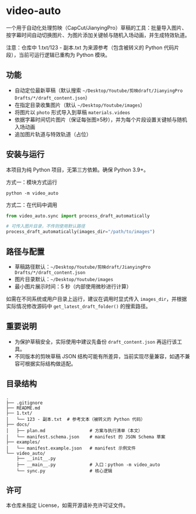 # video-auto

一个用于自动化处理剪映（CapCut/JianyingPro）草稿的工具：批量导入图片、按字幕时间自动切换图片、为图片添加关键帧与随机入场动画，并生成特效轨道。

注意：仓库中 1.txt/123 - 副本.txt 为来源参考（包含被转义的 Python 代码片段），当前可运行逻辑已重构为 Python 模块。

## 功能
- 自动定位最新草稿（默认搜索 `~/Desktop/Youtube/剪映draft/JianyingPro Drafts/*/draft_content.json`）
- 在指定目录收集图片（默认 `~/Desktop/Youtube/images`）
- 将图片以 `photo` 形式导入到草稿 `materials.videos`
- 依据字幕时间切片图片（保证每张图≥5秒），并为每个片段设置关键帧与随机入场动画
- 追加图片轨道与特效轨道（占位）

## 安装与运行
本项目为纯 Python 项目，无第三方依赖。确保 Python 3.9+。

方式一：模块方式运行

```
python -m video_auto
```

方式二：在代码中调用

```python
from video_auto.sync import process_draft_automatically

# 可传入图片目录，不传则使用默认路径
process_draft_automatically(images_dir="/path/to/images")
```

## 路径与配置
- 草稿路径默认：`~/Desktop/Youtube/剪映draft/JianyingPro Drafts/*/draft_content.json`
- 图片目录默认：`~/Desktop/Youtube/images`
- 最小图片展示时间：5 秒（内部使用微秒进行计算）

如需在不同系统或用户目录上运行，建议在调用时显式传入 `images_dir`，并根据实际情况修改源码中 `get_latest_draft_folder()` 的搜索路径。

## 重要说明
- 为保护草稿安全，实际使用中建议先备份 `draft_content.json` 再运行该工具。
- 不同版本的剪映草稿 JSON 结构可能有所差异，当前实现尽量兼容，如遇不兼容可根据实际结构做适配。

## 目录结构
```
.
├── .gitignore
├── README.md
├── 1.txt/
│   └── 123 - 副本.txt  # 参考文本（被转义的 Python 代码）
├── docs/
│   ├── plan.md                 # 方案与执行清单（本文）
│   └── manifest.schema.json    # manifest 的 JSON Schema 草案
├── examples/
│   └── manifest.example.json   # manifest 示例文件
└── video_auto/
    ├── __init__.py
    ├── __main__.py             # 入口：python -m video_auto
    └── sync.py                 # 核心逻辑
```

## 许可
本仓库未指定 License，如需开源请补充许可证文件。
